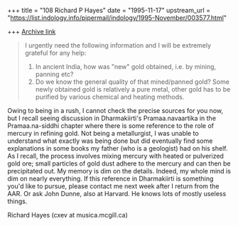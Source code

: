 +++
title = "108 Richard P Hayes"
date = "1995-11-17"
upstream_url = "https://list.indology.info/pipermail/indology/1995-November/003577.html"

+++
[Archive link](https://list.indology.info/pipermail/indology/1995-November/003577.html)

> I urgently need the following information and I will be extremely grateful
> for any help:
> 1. In ancient India, how was "new" gold obtained, i.e. by mining, panning
> etc?
> 2. Do we know the general quality of that mined/panned gold? Some newly
> obtained gold is relatively a pure metal, other gold has to be purified by
> various chemical and heating methods.

Owing to being in a rush, I cannot check the precise sources for you
now, but I recall seeing discussion in Dharmakiirti's Pramaa.navaartika
in the Pramaa.na-siddhi chapter where there is some reference to the
role of mercury in refining gold. Not being a metallurgist, I was unable
to understand what exactly was being done but did eventually find some
explanations in some books my father (who is a geologist) had on his
shelf. As I recall, the process involves mixing mercury with heated
or pulverized gold ore; small particles of gold dust adhere to the
mercury and can then be precipitated out. My memory is dim on the
details. Indeed, my whole mind is dim on nearly everything. If this
reference in Dharmakiirti is something you'd like to pursue, please
contact me next week after I return from the AAR. Or ask John Dunne,
also at Harvard. He knows lots of mostly useless things.

Richard Hayes (cxev at musica.mcgill.ca)





